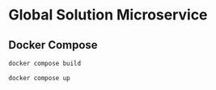 # Global Solution Microservice

## Docker Compose

```sh
docker compose build
```

```sh
docker compose up
```
